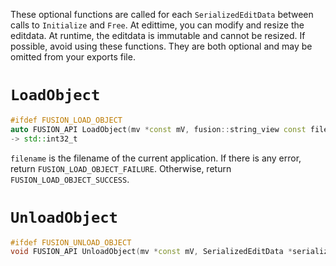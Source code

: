 These optional functions are called for each `SerializedEditData` between calls to `Initialize` and `Free`.
At edittime, you can modify and resize the editdata.
At runtime, the editdata is immutable and cannot be resized.
If possible, avoid using these functions.
They are both optional and may be omitted from your exports file.

# `LoadObject`
```cpp
#ifdef FUSION_LOAD_OBJECT
auto FUSION_API LoadObject(mv *const mV, fusion::string_view const filename, SerializedEditData *serialized_edit_data, std::int32_t const reserved) noexcept
-> std::int32_t
```
`filename` is the filename of the current application.
If there is any error, return `FUSION_LOAD_OBJECT_FAILURE`.
Otherwise, return `FUSION_LOAD_OBJECT_SUCCESS`.

# `UnloadObject`
```cpp
#ifdef FUSION_UNLOAD_OBJECT
void FUSION_API UnloadObject(mv *const mV, SerializedEditData *serialized_edit_data, std::int32_t const reserved) noexcept
```
